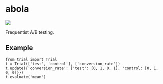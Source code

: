 abola
=====
![](https://travis-ci.org/andygoldschmidt/abola.svg?branch=master)

Frequentist A/B testing.


## Example

```
from trial import Trial
t = Trial(['test', 'control'], ['conversion_rate'])
t.update({'conversion_rate': {'test': [0, 1, 0, 1], 'control: [0, 1, 0, 0]}})
t.evaluate('mean')
```
